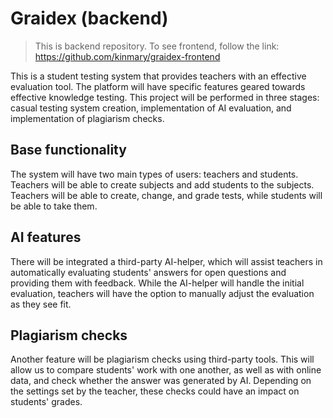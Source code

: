 # Graidex (backend)

> This is backend repository. To see frontend, follow the link: https://github.com/kinmary/graidex-frontend

This is a student testing system that provides teachers with an effective evaluation tool. The platform will have specific features geared towards effective knowledge testing. This project will be performed in three stages: casual testing system creation, implementation of AI evaluation, and implementation of plagiarism checks.

## Base functionality

The system will have two main types of users: teachers and students. Teachers will be able to create subjects and add students to the subjects. Teachers will be able to create, change, and grade tests, while students will be able to take them.

## AI features

There will be integrated a third-party AI-helper, which will assist teachers in automatically evaluating students' answers for open questions and providing them with feedback. While the AI-helper will handle the initial evaluation, teachers will have the option to manually adjust the evaluation as they see fit.

## Plagiarism checks

Another feature will be plagiarism checks using third-party tools. This will allow us to compare students' work with one another, as well as with online data, and check whether the answer was generated by AI. Depending on the settings set by the teacher, these checks could have an impact on students' grades.
